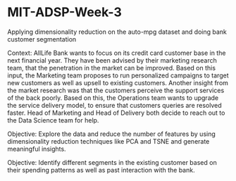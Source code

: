# MIT-ADSP-Week-3
Applying dimensionality reduction on the auto-mpg dataset and doing bank customer segmentation

Context: AllLife Bank wants to focus on its credit card customer base in the next financial year. They have been advised by their marketing research team, that the penetration in the market can be improved. Based on this input, the Marketing team proposes to run personalized campaigns to target new customers as well as upsell to existing customers. Another insight from the market research was that the customers perceive the support services of the back poorly. Based on this, the Operations team wants to upgrade the service delivery model, to ensure that customers queries are resolved faster. Head of Marketing and Head of Delivery both decide to reach out to the Data Science team for help.

Objective: Explore the data and reduce the number of features by using dimensionality reduction techniques like PCA and TSNE and generate meaningful insights.

Objective: Identify different segments in the existing customer based on their spending patterns as well as past interaction with the bank.

